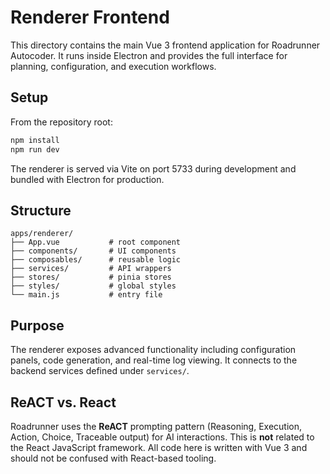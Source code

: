 # Renderer Frontend

This directory contains the main Vue 3 frontend application for Roadrunner Autocoder. It runs inside Electron and provides the full interface for planning, configuration, and execution workflows.

## Setup

From the repository root:

```bash
npm install
npm run dev
```

The renderer is served via Vite on port 5733 during development and bundled with Electron for production.

## Structure

```
apps/renderer/
├── App.vue           # root component
├── components/       # UI components
├── composables/      # reusable logic
├── services/         # API wrappers
├── stores/           # pinia stores
├── styles/           # global styles
└── main.js           # entry file
```

## Purpose

The renderer exposes advanced functionality including configuration panels, code generation, and real-time log viewing. It connects to the backend services defined under `services/`.

## ReACT vs. React

Roadrunner uses the **ReACT** prompting pattern (Reasoning, Execution, Action,
Choice, Traceable output) for AI interactions. This is **not** related to the
React JavaScript framework. All code here is written with Vue 3 and should not
be confused with React-based tooling.
